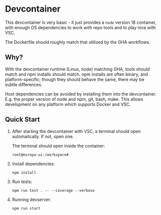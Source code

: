 # Devcontainer

This devcontainer is very basic - it just provides a `node` version 18 container, with
enough OS dependencies to work with repo tools and to play nice with VSC.

The Dockerfile should roughly match that utilized by the GHA workflows.

## Why?

With the devcontainer runtime (Linux, node) matching GHA, tools should match and npm
installs should match. npm installs are often binary, and platform-specific; though they
should behave the same, there may be subtle differences. 

Host dependencies can be avoided by installing them into the devcontainer. E.g. the
proper version of node and npm, git, bash, make. This allows development on any platform
which supports Docker and VSC.

## Quick Start

1. After starting the devcontainer with VSC, a terminal should open automaitcally. If not,
open one.

    The terminal should open inside the container:

    ```shell
    root@europa-ui:/workspace# 
    ```

2. Install dependencies:

    ```shell
    npm install
    ```

3. Run tests:

    ```shell
    npm run test . -- --coverage --verbose
    ```

4. Running devserver:

    ```shell
    npm run start
    ```

